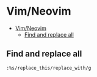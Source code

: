 # Vim/Neovim
<!--ts-->
* [Vim/Neovim](vim.md#vimneovim)
   * [Find and replace all](vim.md#find-and-replace-all)

<!-- Added by: runner, at: Tue Aug  3 12:23:55 UTC 2021 -->

<!--te-->

## Find and replace all
```vim
:%s/replace_this/replace_with/g
```
